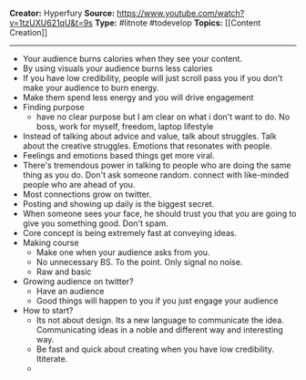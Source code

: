 **Creator:** Hyperfury
**Source:** https://www.youtube.com/watch?v=1tzUXU621qU&t=9s
**Type:** #litnote #todevelop 
**Topics:** [[Content Creation]] 

---

- Your audience burns calories when they see your content.
- By using visuals your audience burns less calories
- If you have low credibility, people will just scroll pass you if you don't make your audience to burn energy. 
- Make them spend less energy and you will drive engagement
- Finding purpose
	- have no clear purpose but I am clear on what i don't want to do. No boss, work for myself, freedom, laptop lifestyle
- Instead of talking about advice and value, talk about struggles. Talk about the creative struggles. Emotions that resonates with people. 
- Feelings and emotions based things get more viral.
- There's tremendous power in talking to people who are doing the same thing as you do. Don't ask someone random. connect with like-minded people who are ahead of you.
- Most connections grow on twitter.
- Posting and showing up daily is the biggest secret.
- When someone sees your face, he should trust you that you are going to give you something good. Don't spam.
- Core concept is being extremely fast at conveying ideas.
- Making course
	- Make one when your audience asks from you.
	- No unnecessary BS. To the point. Only signal no noise.
	- Raw and basic
- Growing audience on twitter?
	- Have an audience
	- Good things will happen to you if you just engage your audience
- How to start?
	- Its not about design. Its a new language to communicate the idea. Communicating ideas in a noble and different way and interesting way.
	- Be fast and quick about creating when you have low credibility. Ititerate. 
	- 